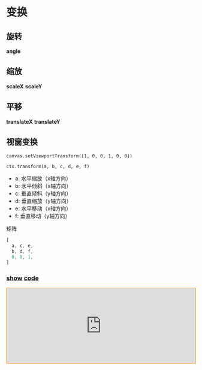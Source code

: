 # 变换

## 旋转

**angle**

## 缩放

**scaleX** **scaleY**

## 平移

**translateX** **translateY**

## 视窗变换

`canvas.setViewportTransform([1, 0, 0, 1, 0, 0])`

`ctx.transform(a, b, c, d, e, f)`

- a: 水平缩放（x轴方向）
- b: 水平倾斜（x轴方向）
- c: 垂直倾斜（y轴方向）
- d: 垂直缩放（y轴方向）
- e: 水平移动（x轴方向）
- f: 垂直移动（y轴方向）

矩阵

```js
[
  a, c, e,
  b, d, f,
  0, 0, 1,
]
```

### [**show**](https://zhuanwan.github.io/web/fabric/变换/变换1)  [**code**](https://github.com/zhuanwan/web/blob/mater/src/pages/fabric/变换/变换1.jsx)
<iframe height=200 width='100%' style="border: 1px solid #ff9000" frameborder=1 allowfullscreen="true" src="https://zhuanwan.github.io/web/fabric/变换/变换1">  
 </iframe>



